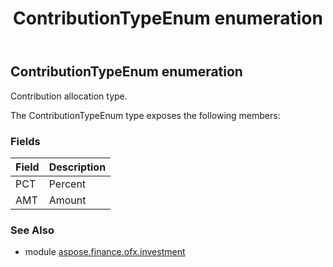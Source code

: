 ﻿---
title: ContributionTypeEnum enumeration
second_title: Aspose.Finance for Python via .NET API References
description: 
type: docs
weight: 870
url: /python-net/aspose.finance.ofx.investment/contributiontypeenum/
is_root: false
---

## ContributionTypeEnum enumeration

Contribution allocation type.



The ContributionTypeEnum type exposes the following members:

### Fields
| Field | Description |
| :- | :- |
| PCT | Percent |
| AMT | Amount |


### See Also

* module [aspose.finance.ofx.investment](../)
